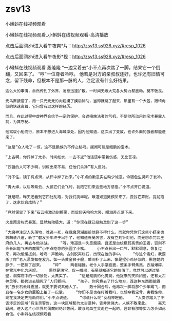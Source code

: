 # zsv13
小蝌蚪在线视频观看

小蝌蚪在线视频观看_小蝌蚪在线视频观看-高清播放

点击后面网zhi进入看午夜爽*片：http://zsv13.ss928.xyz/#resp_1026

点击后面网zhi进入看午夜影*视：http://zsv13.ss928.xyz/#resp_1026

小蝌蚪在线视频观看    轰隆隆    “一边呆着去”小不点再次踹了一脚，结果它一个倒翻，又回来了。    “哼”一位尊者冷哼。    他若是对方的亲叔叔还好，也许还有旧情可念，留下残命，但根本不是那一脉的人，注定没有什么好结果。

    这么大的事情，自然传到了外界，消息迅速扩散。一时间无垠大荒各大势力都震动，莫不敬畏。

    秃鸟直接懵了，用一只光秃秃的肉翅摸了摸后脑勺，当即就跳了起来，那里有一个大包，跟犄角似的快速高耸，它何曾有过这样的经历。

    而且，在此过程中虚神界会给予一定的保护，会遮掩施法者的气机，不使他所动用的宝术暴露人前，为其守秘。

    他驾驭小船而行，原本不想进入海域深处，因为他知道，这次出了变故，也许外面的强者都能进来了。

    “这是”众人吃了一惊，这不是鹏族的不传之秘吗。据闻可能是鲲鹏的宝术。

    “上古啊，你葬掉了太多，时间如水，一去不返”他话语中带着伤感，无比苍凉。

    “西疆的人可不少啊，训练出来不易，任他们杀净”有人反对。

    “对不住，镜子有点滑，从怀中掉了出来。”小不点的歉意实在缺少诚意，令银色生灵眸子发冷。

    “青大婶，以后等紫云、大鹏它们会飞时，我陪它们来这些地方感悟。”小不点开口说道。

    “就是呀，昨天还看到它四处乱跑，对我们挑衅呢，难道知道昊叔回来了，要找它算账，提前跑了，这家伙真成精了”

    “竟然保留了下来”石云峰激动到颤栗，而后仰天哈哈大笑，眼泪差点落下来。

    火皇闻言眸光暴涨，显然触动极大，道：“你现在就已经触及到了这一步”

    “大魔神注定人头落地，难逃一死，在我魔灵湖面前他算不得什么。而就你凭你们这些小虾米也敢胡说八道，斩了”碧发少年终于出手了，他知道石昊厉害，没有立刻针对他，而是想杀完武王府的几人，再去与他决战。    “呀，难道是一头恶魔猿，且还是血统极其高贵的王者，否则不会长出能飞天的魔翼”小不点吃惊的张圆了小嘴。    小不点长出一口气，默默调息，恢复过来，再次缓缓拔剑，呛啷一声脆响，古剑脱离烂石，出现在他的手中。    “你这个毒妇，我要杀了你”老人须发都在发光，如一头黄金狮子般，瞬间扑了上来，像是捏小鸡仔似的，揪住她的脖子，一把拎了起来。    “砰”    两者碰撞，老仆人手掌剧震，整条手臂焦黑，衣袖爆碎，在雷光中化为灰烬。    果然是瑰宝，仅一瞬间，石昊就知道它的价值了，竟然可以透过墙壁，洞穿院中的一切景物，太真实了。    “这是鲲鹏的化魔洞，他捉来的天阶凶兽，还有太古神灵等，都扔进去镇死了”人们颤抖。    “孩子，你究竟去了什么地方，连这种东西都能得到”族长石云峰震撼，就更不要说其他人了。    数十回合后，他再次一脚将那个少年踢飞，而且在一名少女的屁股上拍了一巴掌。    “你们不是也在盯着我吗，也想夺我宝骨，害我性命，现在我决定先抢劫你们。”小不点说道。    “你说什么呢”女战神瞪他。    “人类你踏入了不该涉足的区域”有生灵警告，这一块区域都为太古遗种，皆非常强大。人族不敢来此。    毫无疑问，进入这片小世界的蒲魔树绝非等闲，敢与纯血生灵走在一起的，若非有那等实力怎会如此自信。小蝌蚪在线视频观看

